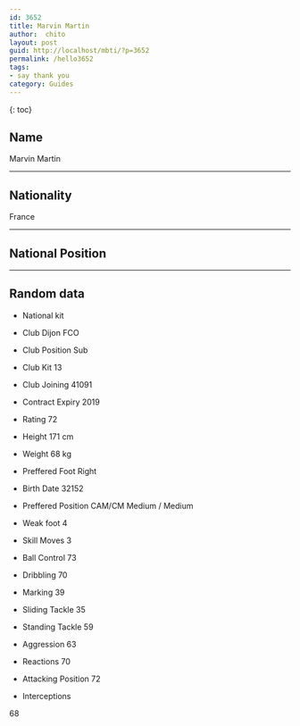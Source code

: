 ```yaml
---
id: 3652
title: Marvin Martin
author:  chito 
layout: post
guid: http://localhost/mbti/?p=3652
permalink: /hello3652
tags:
- say thank you
category: Guides
---
```



{: toc}


## Name  
Marvin Martin 

* * *

## Nationality  
France 

* * *

## National Position 

* * *

## Random data 

  * National kit 
  * Club 
Dijon FCO 

  * Club Position 
Sub 

  * Club Kit 
13 

  * Club Joining 
41091 

  * Contract Expiry 
2019 

  * Rating 
72 

  * Height 
171 cm 

  * Weight 
68 kg 

  * Preffered Foot 
Right 

  * Birth Date 
32152 

  * Preffered Position 
CAM/CM Medium / Medium 

  * Weak foot 
4 

  * Skill Moves 
3 

  * Ball Control 
73 

  * Dribbling 
70 

  * Marking 
39 

  * Sliding Tackle 
35 

  * Standing Tackle 
59 

  * Aggression 
63 

  * Reactions 
70 

  * Attacking Position 
72 

  * Interceptions 

68</ul>